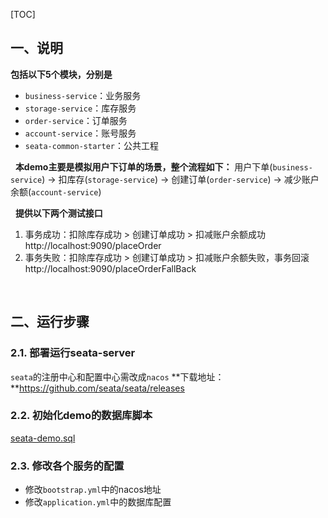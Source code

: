 [TOC]
## 一、说明
**包括以下5个模块，分别是**
* `business-service`：业务服务
* `storage-service`：库存服务
* `order-service`：订单服务
* `account-service`：账号服务
* `seata-common-starter`：公共工程

&nbsp;
**本demo主要是模拟用户下订单的场景，整个流程如下：**
用户下单(`business-service`) -> 扣库存(`storage-service`) -> 创建订单(`order-service`) -> 减少账户余额(`account-service`)

&nbsp;
**提供以下两个测试接口**

1. 事务成功：扣除库存成功 > 创建订单成功 > 扣减账户余额成功
http://localhost:9090/placeOrder 
1. 事务失败：扣除库存成功 > 创建订单成功 > 扣减账户余额失败，事务回滚
http://localhost:9090/placeOrderFallBack

&nbsp;
## 二、运行步骤
### 2.1. 部署运行seata-server
`seata`的注册中心和配置中心需改成`nacos`
**下载地址：**https://github.com/seata/seata/releases

### 2.2. 初始化demo的数据库脚本
[seata-demo.sql](seata-demo.sql)

### 2.3. 修改各个服务的配置
* 修改`bootstrap.yml`中的nacos地址
* 修改`application.yml`中的数据库配置
